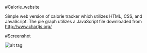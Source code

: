 #Calorie_website


Simple web version of calorie tracker which utilizes HTML, CSS, and JavaScript. The pie graph utilizes
a JavaScript file downloaded from http://www.chartjs.org/


#Screenshot

![alt tag](https://raw.github.com/HC008/calorie_web/master/screenshot.png)

